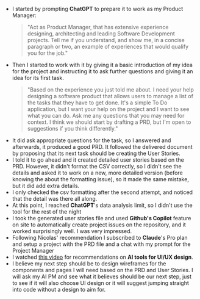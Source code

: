 - I started by prompting **ChatGPT** to prepare it to work as my Product Manager:
  > "Act as Product Manager, that has extensive experience designing, architecting and leading Software Development projects. Tell me if you understand, and show me, in a concise paragraph or two, an example of experiences that would qualify you for the job."
- Then I started to work with it by giving it a basic introduction of my idea for the project and instructing it to ask further questions and giving it an idea for its first task.
  > "Based on the experience you just told me about. I need your help designing a software product that allows users to manage a list of the tasks that they have to get done. It's a simple To Do application, but I want your help on the project and I want to see what you can do. Ask me any questions that you may need for context. I think we should start by drafting a PRD, but I'm open to suggestions if you think differently."
- It did ask appropriate questions for the task, so I answered and afterwards, it produced a good PRD. It followed the delivered document by proposing that its next task should be creating the User Stories.
- I told it to go ahead and it created detailed user stories based on the PRD. However, it didn't format the CSV correctly, so I didn't see the details and asked it to work on a new, more detailed version (before knowing the about the formatting issue), so it made the same mistake, but it did add extra details.
- I only checked the csv formatting after the second attempt, and noticed that the detail was there all along.
- At this point, I reached **ChatGPT**'s data analysis limit, so I didn't use the tool for the rest of the night
- I took the generated user stories file and used **Github's Copilot** feature on site to automatically create project issues on the repository, and it worked surprisingly well. I was very impressed.
- Following Nicolas' recommendation I subscribed to **Claude**'s Pro plan and setup a project with the PRD file and a chat with my prompt for the Project Manager
- I watched [this video](https://www.youtube.com/watch?v=gACXOi_Hq9A) for recommendations on **AI tools for UI/UX design**.
- I believe my next step should be to design wireframes for the components and pages I will need based on the PRD and User Stories. I will ask my AI PM and see what it believes should be our next step, just to see if it will also choose UI design or it will suggest jumping straight into code without a design to aim for.